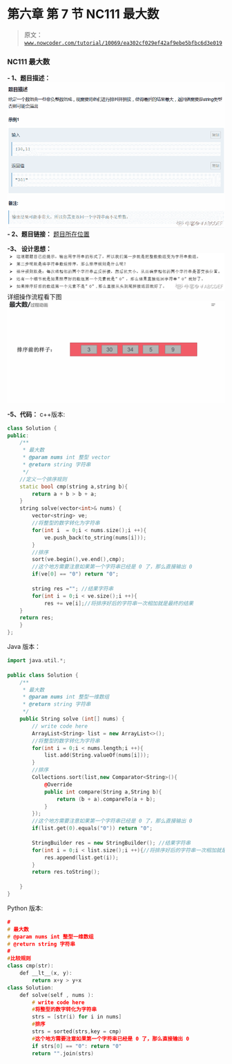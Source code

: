 # 第六章 第 7 节 NC111 最大数

> 原文：[`www.nowcoder.com/tutorial/10069/ea302cf029ef42af9ebe5bfbc6d3e019`](https://www.nowcoder.com/tutorial/10069/ea302cf029ef42af9ebe5bfbc6d3e019)

### NC111 最大数

**- 1、题目描述：**
![图片说明](img/03355f33844b98b4db750d8342f182c7.png "图片标题")
**- 2、题目链接：**
[题目所在位置](https://www.nowcoder.com/practice/fc897457408f4bbe9d3f87588f497729?tpId=117&&tqId=35036&rp=1&ru=/ta/job-code-high&qru=/ta/job-code-high/question-ranking)

**-3、 设计思想：**
![图片说明](img/7650b4af198281aadce4a3ffd8305f56.png "图片标题")
详细操作流程看下图
![图片说明](img/8d1e787335831f3ca6022a64fb99ce86.png "图片标题")

**-5、代码：**
c++版本:

```cpp
class Solution {
public:
    /**
     * 最大数
     * @param nums int 整型 vector 
     * @return string 字符串
     */
    //定义一个排序规则 
    static bool cmp(string a,string b){
        return a + b > b + a;
    }
    string solve(vector<int>& nums) {
        vector<string> ve;
        //将整型的数字转化为字符串
        for(int i  = 0;i < nums.size();i ++){
            ve.push_back(to_string(nums[i]));
        }
        //排序
        sort(ve.begin(),ve.end(),cmp);
        //这个地方需要注意如果第一个字符串已经是 0 了，那么直接输出 0
        if(ve[0] == "0") return "0";

        string res =""; //结果字符串
        for(int i = 0;i < ve.size();i ++){
            res += ve[i];//将排序好后的字符串一次相加就是最终的结果
    }
    return res;
    }
};
```

Java 版本：

```cpp
import java.util.*;

public class Solution {
    /**
     * 最大数
     * @param nums int 整型一维数组 
     * @return string 字符串
     */
    public String solve (int[] nums) {
        // write code here
        ArrayList<String> list = new ArrayList<>();
        //将整型的数字转化为字符串
        for(int i = 0;i < nums.length;i ++){
            list.add(String.valueOf(nums[i]));
        }
        //排序
        Collections.sort(list,new Comparator<String>(){
            @Override
            public int compare(String a,String b){
                return (b + a).compareTo(a + b);
            }
        });
        //这个地方需要注意如果第一个字符串已经是 0 了，那么直接输出 0
        if(list.get(0).equals("0")) return "0";

        StringBuilder res = new StringBuilder(); //结果字符串
        for(int i = 0;i < list.size();i ++){//将排序好后的字符串一次相加就是最终的结果
            res.append(list.get(i));
        }
        return res.toString();

    }
}
```

Python 版本:

```cpp
#
# 最大数
# @param nums int 整型一维数组 
# @return string 字符串
#
#比较规则
class cmp(str):
    def __lt__(x, y):
        return x+y > y+x
class Solution:      
    def solve(self , nums ):
        # write code here
        #将整型的数字转化为字符串
        strs = [str(i) for i in nums]
        #排序
        strs = sorted(strs,key = cmp)
        #这个地方需要注意如果第一个字符串已经是 0 了，那么直接输出 0
        if strs[0] == "0": return "0"
        return "".join(strs)

```